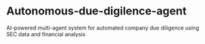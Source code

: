 # Autonomous-due-digilence-agent
AI-powered multi-agent system for automated company due diligence using SEC data and financial analysis
